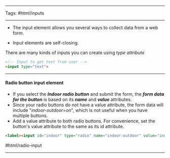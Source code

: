 <hr>

Tags: #html/inputs

<hr>

- The input element allows you several ways to collect data from a web form.

- Input elements are self-closing.

There are many kinds of inputs you can create using *type attribute*

```html
<!-- Input to get text from user -->
<input type="text"> 
```

<hr>

#### Radio button input element

- If you select the ***Indoor radio button*** and submit the form, the ***form data for the button*** is based on its ***name*** and ***value*** attributes. 
- Since your radio buttons do not have a value attribute, the form data will include "*indoor-outdoor=on*", which is not useful when you have multiple buttons. 
- Add a value attribute to both radio buttons. For convenience, set the button's value attribute to the same as its id attribute.

```html
<label><input id="indoor" type="radio" name="indoor-outdoor" value="indoor"> Indoor</label>
```

#html/radio-input

<hr>
